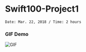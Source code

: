 # Swift100-Project1

` Date: Mar. 22, 2018 / Time: 2 hours `

### GIF Demo
![GIF](https://github.com/chianghz/Swift100-Project1/blob/master/Project1.gif?raw=true)
